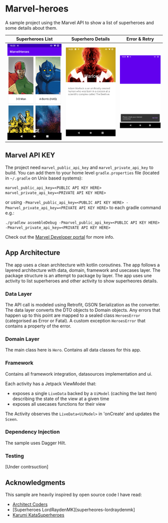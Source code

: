 # Marvel-heroes

A sample project using the Marvel API to show a list of superheroes and some details about them.

| Superheroes List | Superhero Details | Error & Retry |
-------------------|-------------------|----------------
|![Superheroes List](/images/list.png) | ![Superhero Details](/images/detail.png) | ![Error Loading](/images/retry.png) |

## Marvel API KEY

The project need `marvel_public_api_key` and `marvel_private_api_key` to build. You can add them to your home level `gradle.properties` file (located in `~/.gradle` on Unix based systems):

```
marvel_public_api_key=<PUBLIC API KEY HERE>
marvel_private_api_key=<PRIVATE API KEY HERE>
```

or using `-Pmarvel_public_api_key=<PUBLIC API KEY HERE> -Pmarvel_private_api_key=<PRIVATE API KEY HERE>` to each gradle command e.g.:

```
./gradlew assembleDebug -Pmarvel_public_api_key=<PUBLIC API KEY HERE> -Pmarvel_private_api_key=<PRIVATE API KEY HERE>
```

Check out the [Marvel Developer portal][mdp] for more info.

## App Architecture

The app uses a clean architecture with kotlin coroutines. The app follows a layered architecture with data, domain,  framework and usecases layer. The package structure is an attempt to package by layer. The app uses une activity to list superheroes and other activity to show superheores details.

### Data Layer

The API call is modeled using Retrofit, GSON Serialization as the converter. The data layer converts the DTO objects to Domain objects. Any errors that happen up to this point are mapped to a sealed class `HeroesError` (categorised as Error or Fatal). A custom exception `HeroesError` that contains a property of the error.

### Domain Layer

The main class here is `Hero`. Contains all data classes for this app.

### Framework

Contains all framework integration, datasources implementation and ui.

Each activity has a Jetpack ViewModel that:

- exposes a single `LiveData` backed by a `UiModel` (caching the last item) describing the state of the view at a given time
- exposes all usecases functions for their view

The Activity observes the `LiveData<UiModel>` in 'onCreate' and updates the `Sceen`.

### Dependency Injection

The sample uses Dagger Hilt.

### Testing

[Under contrsuction]

## Acknowledgments

This sample are heavily inspired by open source code I have read:

- [Architect Coders][architect-coders]
- [Superheroes LordRaydenMK][superheores-lordraydenmk]
- [Karumi KataSuperheroes][karumi-kata]

[mdp]: https://developer.marvel.com/
[architect-coders]: https://github.com/antoniolg/architect-coders
[superheroes-lordraydenmk]: https://github.com/LordRaydenMK/SuperheroesAndroid
[karumi-kata]: https://github.com/Karumi/KataSuperHeroesJetpack
